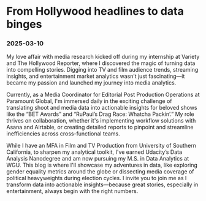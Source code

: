 
# From Hollywood headlines to data binges
### 2025-03-10


<p>My love affair with media research kicked off during my internship at Variety and The Hollywood Reporter, where I discovered the magic of turning data into compelling stories. Digging into TV and film audience trends, streaming insights, and entertainment market analytics wasn’t just fascinating—it became my passion and launched my journey into media analytics.</p>
<p>Currently, as a Media Coordinator for Editorial Post Production Operations at Paramount Global, I'm immersed daily in the exciting challenge of translating shoot and media data into actionable insights for beloved shows like the “BET Awards” and “RuPaul’s Drag Race: Whatcha Packin’.” My role thrives on collaboration, whether it's implementing workflow solutions with Asana and Airtable, or creating detailed reports to pinpoint and streamline inefficiencies across cross-functional teams.</p>
<p>While I have an MFA in Film and TV Production from University of Southern California, to sharpen my analytical toolkit, I've earned Udacity’s Data Analysis Nanodegree and am now pursuing my M.S. in Data Analytics at WGU. This blog is where I'll showcase my adventures in data, like exploring gender equality metrics around the globe or dissecting media coverage of political heavyweights during election cycles.
I invite you to join me as I transform data into actionable insights—because great stories, especially in entertainment, always begin with the right numbers.</p>

